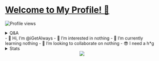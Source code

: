 
# [Welcome to My Profile! 👋](https://yusufusta.net)
![Profile views](https://gpvc.arturio.dev/quiec)


<details>
  <summary>Q&A</summary>

Q | A
--- | --- 
**My Computer**  | `MacBook Pro 2017 13"`
**Editor**  | `Visual Studio Code`
**Platforms I develop for** | `Desktop, Mobile, Web, CLI`
**My Favorite Languages**  | `PHP, C#/VB.Net, JS, Python, Go, Swift`

</details>
- 👋 Hi, I’m @iGetAlways
- 👀 I’m interested in nothing
- 🌱 I’m currently learning nothing
- 💞️ I’m looking to collaborate on nothing
- 😎 I need a h*g
<details>
  <summary>Stats</summary>

<table align="center">
    <tr>
        <td align="center"><img src="https://github-readme-stats.vercel.app/api?username=yusufusta&show_icons=true&theme=radical" /></td>
    </tr>
    <tr>
        <td align="center"><img src="https://github-readme-stats.vercel.app/api/top-langs/?username=yusufusta&theme=radical&layout=compact" /></td>
    </tr>
</table>

</details>
<div align="center">
<img src="(https://spotify-github-profile.vercel.app/api/view?uid=crly6aiu2ae28acv054dr0azk&cover_image=true&theme=default)"/>
  </div>
